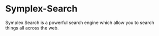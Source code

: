 # Symplex-Search
Symplex Search is a powerful search engine which allow you to search things all across the web. 
